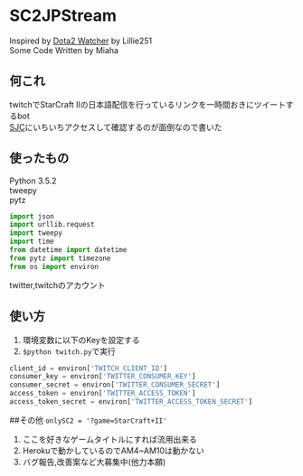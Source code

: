 # SC2JPStream
Inspired by [Dota2 Watcher](https://github.com/Lillie251/Dota2watcher) by Lillie251  
Some Code Written by Miaha  

## 何これ
twitchでStarCraft IIの日本語配信を行っているリンクを一時間おきにツイートするbot  
[SJC](http://starcraft2.jpcommunity.com/sc2/)にいちいちアクセスして確認するのが面倒なので書いた
## 使ったもの
Python 3.5.2  
tweepy  
pytz  

```python
import json
import urllib.request
import tweepy
import time
from datetime import datetime
from pytz import timezone
from os import environ
```   
twitter,twitchのアカウント

## 使い方
1. 環境変数に以下のKeyを設定する  
2. ```$python twitch.py```で実行

```python
client_id = environ['TWITCH_CLIENT_ID']  
consumer_key = environ['TWITTER_CONSUMER_KEY']
consumer_secret = environ['TWITTER_CONSUMER_SECRET']
access_token = environ['TWITTER_ACCESS_TOKEN']
access_token_secret = environ['TWITTER_ACCESS_TOKEN_SECRET']
```

##その他
```onlySC2 = '?game=StarCraft+II'```  
  
1. ここを好きなゲームタイトルにすれば流用出来る  
2. Herokuで動かしているのでAM4~AM10は動かない
3. バグ報告,改善案など大募集中(他力本願)

